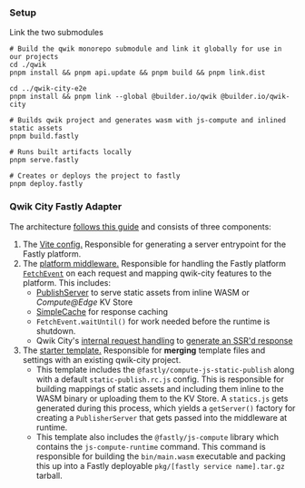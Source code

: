 ### Setup

Link the two submodules

```
# Build the qwik monorepo submodule and link it globally for use in our projects
cd ./qwik
pnpm install && pnpm api.update && pnpm build && pnpm link.dist

cd ../qwik-city-e2e
pnpm install && pnpm link --global @builder.io/qwik @builder.io/qwik-city

# Builds qwik project and generates wasm with js-compute and inlined static assets
pnpm build.fastly

# Runs built artifacts locally
pnpm serve.fastly

# Creates or deploys the project to fastly
pnpm deploy.fastly
```

### Qwik City Fastly Adapter
The architecture [follows this guide](https://qwik.builder.io/docs/deployments/#add-a-new-deployment) and consists of three components:
1. The [Vite config.](https://github.com/kalebpace/qwik/blob/kpace/fastly-adapter/packages/qwik-city/adapters/fastly/vite/index.ts) Responsible for generating a server entrypoint for the Fastly platform.
2. The [platform middleware.](https://github.com/kalebpace/qwik/blob/kpace/fastly-adapter/packages//qwik-city/middleware/fastly/index.ts) Responsible for handling the Fastly platform [`FetchEvent`](https://js-compute-reference-docs.edgecompute.app/docs/globals/FetchEvent/) on each request and mapping qwik-city features to the platform. This includes:
    - [PublishServer](https://github.com/fastly/compute-js-static-publish/blob/main/src/server/publisher-server.ts) to serve static assets from inline WASM or _Compute@Edge_ KV Store
    - [SimpleCache](https://js-compute-reference-docs.edgecompute.app/docs/fastly:cache/SimpleCache/) for response caching
    - `FetchEvent.waitUntil()` for work needed before the runtime is shutdown.
    - Qwik City's [internal request handling](https://qwik.builder.io/api/qwik-city-middleware-request-handler/#requesthandler) to [generate an SSR'd response](https://github.com/kalebpace/qwik/blob/kpace/fastly-adapter/packages/qwik-city/middleware/fastly/index.ts#L82)
3. The [starter template.](https://github.com/kalebpace/qwik/blob/kpace/fastly-adapter/starters/adapters/fastly/) Responsible for **merging** template files and settings with an existing qwik-city project.
    - This template includes the `@fastly/compute-js-static-publish` along with a default `static-publish.rc.js` config. This is responsible for building mappings of static assets and including them inline to the WASM binary or uploading them to the KV Store. A `statics.js` gets generated during this process, which yields a `getServer()` factory for creating a `PublisherServer` that gets passed into the middleware at runtime. 
    - This template also includes the `@fastly/js-compute` library which contains the `js-compute-runtime` command. This command is responsible for building the `bin/main.wasm` executable and packing this up into a Fastly deployable `pkg/[fastly service name].tar.gz` tarball.

<!-- The below are fixed and out of date, but kept for possible refernece later -->

<!-- ### Vite/Rollup Errors
After adding the adapter to an empty qwik city project, a likely next step is to include a call to one of the Fastly runtime APIs, like `env`. These **external** functions have their signatures imported like a normal module: `import { env } from 'fastly:env'`.

- When building with this format, the following error occurs.

    **Command:** `cd ./ssr && pnpm build.server`

    **Output:**
    ```
    error during build:
    Error [PLUGIN_ERROR]: Only URLs with a scheme in: file, data, and node are supported by the default ESM loader. Received protocol 'fastly:'
        at new NodeError (node:internal/errors:405:5)
        at throwIfUnsupportedURLScheme (node:internal/modules/esm/load:131:11)
        at defaultLoad (node:internal/modules/esm/load:82:3)
        at nextLoad (node:internal/modules/esm/loader:163:28)
        at ESMLoader.load (node:internal/modules/esm/loader:603:26)
        at ESMLoader.moduleProvider (node:internal/modules/esm/loader:457:22)
        at new ModuleJob (node:internal/modules/esm/module_job:64:26)
        at #createModuleJob (node:internal/modules/esm/loader:480:17)
        at ESMLoader.getModuleJob (node:internal/modules/esm/loader:434:34)
        at async ModuleWrap.<anonymous> (node:internal/modules/esm/module_job:79:21)
    ```

The workaround, to make use of the `env()` API and supress type errors, is to add a shim in the `./ssr/fastly.d.ts` for this function and remove the import. 

 - Though, this causes symbols to be missing during runtime. 

    **Command:** `cd ./ssr && pnpm serve`

    **Output:**
    ```
    2023-10-16T01:48:48.535292Z  INFO request{id=0}: handling request GET http://127.0.0.1:7676/
    Error: (new ReferenceError("env is not defined", "<stdin>", 3227))
    ```

The second part to this workaround is to skip the vite/rollup bundling and patch the [generated entrypoint](https://github.com/kalebpace/qwik/blob/kpace/fastly-adapter/packages/qwik-city/adapters/fastly/vite/index.ts#L64). This patch includes both the types directive as well as attaching `import { env } from 'fastly:env'` to `globalThis.env = env`.

This is not an ideal setup. Hopefully, once a fix for the vite/rollup protocol errors is found, adding the directive and globalThis patches will not be needed. 

### [API Extractor](https://api-extractor.com/) Errors

- Extending from or using `FetchEvent` causes the following.

    **Command:** `cd ./qwik && pnpm build`

    **Output:**
    ```
    ❌ Error: Internal Error: Unable to follow symbol for "FetchEvent"
    ```

An initial fix is to include a `fastly.d.ts` in the qwik monorepo's [root tsconfig](https://github.com/kalebpace/qwik/blob/kpace/fastly-adapter/tsconfig.json#L156).

## TODO
- [x] Build qwik city with ssr, deploy static and functions, respond with SimpleCache
- [x] Fix fastly: protocol import errors and allow utiltiy functions to be used from ssr project (e.g. env from fastly:env)
    ```
    Error [PLUGIN_ERROR]: Only URLs with a scheme in: file, data, and node are supported by the default ESM loader. Received protocol 'fastly:'
    ```
- [x] Fix fetches for static assets
    ```
    Error while running request handler: No backend specified for request with url http://127.0.0.1:7676/manifest.json. Must provide a `backend` property on the `init` object passed to either `new Request()` or `fetch`
    ```
- [x] Fix fetches with defined backends

 -->
